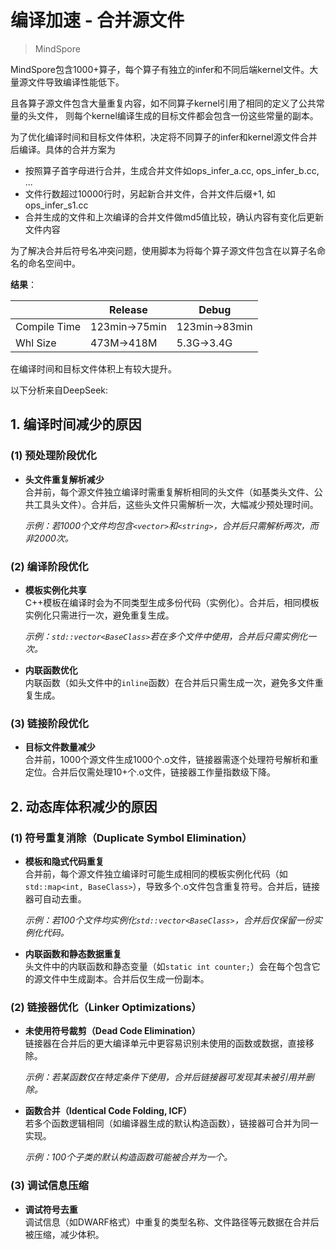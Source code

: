 # 编译加速 - 合并源文件

> MindSpore

MindSpore包含1000+算子，每个算子有独立的infer和不同后端kernel文件。大量源文件导致编译性能低下。

且各算子源文件包含大量重复内容，如不同算子kernel引用了相同的定义了公共常量的头文件，
则每个kernel编译生成的目标文件都会包含一份这些常量的副本。

为了优化编译时间和目标文件体积，决定将不同算子的infer和kernel源文件合并后编译。具体的合并方案为

- 按照算子首字母进行合并，生成合并文件如ops_infer_a.cc, ops_infer_b.cc, ...
- 文件行数超过10000行时，另起新合并文件，合并文件后缀+1, 如ops_infer_s1.cc
- 合并生成的文件和上次编译的合并文件做md5值比较，确认内容有变化后更新文件内容

为了解决合并后符号名冲突问题，使用脚本为将每个算子源文件包含在以算子名命名的命名空间中。

**结果**：

|                | Release        | Debug         |
|----------------|---------------|---------------|
| Compile Time   | 123min->75min | 123min->83min |
| Whl Size       | 473M->418M    | 5.3G->3.4G   |

在编译时间和目标文件体积上有较大提升。

以下分析来自DeepSeek: 

## 1. 编译时间减少的原因

### (1) 预处理阶段优化
- **头文件重复解析减少**  
  合并前，每个源文件独立编译时需重复解析相同的头文件（如基类头文件、公共工具头文件）。合并后，这些头文件只需解析一次，大幅减少预处理时间。

  *示例：若1000个文件均包含`<vector>`和`<string>`，合并后只需解析两次，而非2000次。*

### (2) 编译阶段优化
- **模板实例化共享**  
  C++模板在编译时会为不同类型生成多份代码（实例化）。合并后，相同模板实例化只需进行一次，避免重复生成。

  *示例：`std::vector<BaseClass>`若在多个文件中使用，合并后只需实例化一次。*

- **内联函数优化**  
  内联函数（如头文件中的`inline`函数）在合并后只需生成一次，避免多文件重复生成。

### (3) 链接阶段优化
- **目标文件数量减少**  
  合并前，1000个源文件生成1000个.o文件，链接器需逐个处理符号解析和重定位。合并后仅需处理10+个.o文件，链接器工作量指数级下降。

## 2. 动态库体积减少的原因

### (1) 符号重复消除（Duplicate Symbol Elimination）
- **模板和隐式代码重复**  
  合并前，每个源文件独立编译时可能生成相同的模板实例化代码（如`std::map<int, BaseClass>`），导致多个.o文件包含重复符号。合并后，链接器可自动去重。

  *示例：若100个文件均实例化`std::vector<BaseClass>`，合并后仅保留一份实例化代码。*

- **内联函数和静态数据重复**  
  头文件中的内联函数和静态变量（如`static int counter;`）会在每个包含它的源文件中生成副本。合并后仅生成一份副本。

### (2) 链接器优化（Linker Optimizations）
- **未使用符号裁剪（Dead Code Elimination）**  
  链接器在合并后的更大编译单元中更容易识别未使用的函数或数据，直接移除。

  *示例：若某函数仅在特定条件下使用，合并后链接器可发现其未被引用并删除。*

- **函数合并（Identical Code Folding, ICF）**  
  若多个函数逻辑相同（如编译器生成的默认构造函数），链接器可合并为同一实现。

  *示例：100个子类的默认构造函数可能被合并为一个。*

### (3) 调试信息压缩
- **调试符号去重**  
  调试信息（如DWARF格式）中重复的类型名称、文件路径等元数据在合并后被压缩，减少体积。